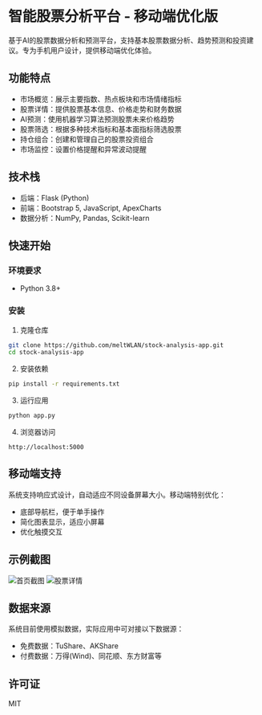 # 智能股票分析平台 - 移动端优化版

基于AI的股票数据分析和预测平台，支持基本股票数据分析、趋势预测和投资建议。专为手机用户设计，提供移动端优化体验。

## 功能特点

- 市场概览：展示主要指数、热点板块和市场情绪指标
- 股票详情：提供股票基本信息、价格走势和财务数据
- AI预测：使用机器学习算法预测股票未来价格趋势
- 股票筛选：根据多种技术指标和基本面指标筛选股票
- 持仓组合：创建和管理自己的股票投资组合
- 市场监控：设置价格提醒和异常波动提醒

## 技术栈

- 后端：Flask (Python)
- 前端：Bootstrap 5, JavaScript, ApexCharts
- 数据分析：NumPy, Pandas, Scikit-learn

## 快速开始

### 环境要求

- Python 3.8+

### 安装

1. 克隆仓库
```bash
git clone https://github.com/meltWLAN/stock-analysis-app.git
cd stock-analysis-app
```

2. 安装依赖
```bash
pip install -r requirements.txt
```

3. 运行应用
```bash
python app.py
```

4. 浏览器访问
```
http://localhost:5000
```

## 移动端支持

系统支持响应式设计，自动适应不同设备屏幕大小。移动端特别优化：

- 底部导航栏，便于单手操作
- 简化图表显示，适应小屏幕
- 优化触摸交互

## 示例截图

![首页截图](screenshot1.png)
![股票详情](screenshot2.png)

## 数据来源

系统目前使用模拟数据，实际应用中可对接以下数据源：

- 免费数据：TuShare、AKShare
- 付费数据：万得(Wind)、同花顺、东方财富等

## 许可证

MIT
